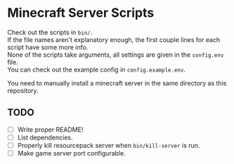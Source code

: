 # Minecraft Server Scripts

Check out the scripts in `bin/`.  
If the file names aren't explanatory enough,
the first couple lines for each script have some more info.  
None of the scripts take arguments, all settings are given in the `config.env` file.  
You can check out the example config in `config.example.env`.  

You need to manually install a minecraft server in the same directory as this repository.

## TODO
- [ ] Write proper README!
- [ ] List dependencies.
- [ ] Properly kill resourcepack server when `bin/kill-server` is run.
- [ ] Make game server port configurable.
